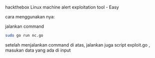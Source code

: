 hackthebox Linux machine alert exploitation tool - Easy


cara menggunakan nya: 

jalankan command 
```bash
sudo go run nc.go
```
setelah menjalankan command di atas, jalankan juga script exploit.go , masukan data yang ada di input
